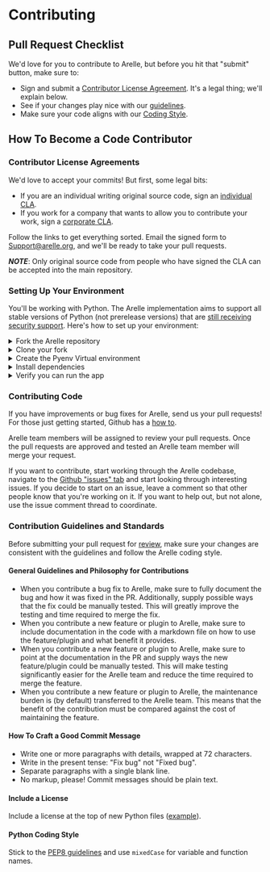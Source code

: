# Contributing

## Pull Request Checklist

We'd love for you to contribute to Arelle, but before you hit that "submit" button,
make sure to:

* Sign and submit a [Contributor License Agreement](#contributor-license-agreements).
  It's a legal thing; we'll explain below.
* See if your changes play nice with our [guidelines](#general-guidelines-and-philosophy-for-contributions).
* Make sure your code aligns with our [Coding Style](#python-coding-style).

## How To Become a Code Contributor

### Contributor License Agreements

We'd love to accept your commits! But first, some legal bits:

* If you are an individual writing original source code, sign an [individual CLA][cla-individual].
* If you work for a company that wants to allow you to contribute your work, sign
  a [corporate CLA][cla-corporate].

Follow the links to get everything sorted. Email the signed form to <Support@arelle.org>,
and we'll be ready to take your pull requests.

***NOTE***: Only original source code from people who have signed the CLA can be
accepted into the main repository.

[cla-corporate]: https://arelle.org/arelle/wp-content/uploads/2010/11/ContributorLicenseForEmployees.txt
[cla-individual]: https://arelle.org/arelle/wp-content/uploads/2010/11/ContributorLicenseForIndividuals.txt

### Setting Up Your Environment

You'll be working with Python. The Arelle implementation aims to support all stable
versions of Python (not prerelease versions) that are [still receiving security support][python-supported-versions].
Here's how to set up your environment:

<details>

  <summary>  Fork the Arelle repository  </summary>
<br>


  [Click here](https://github.com/Arelle/Arelle/fork) to fork the Arelle repository. 

</details>

<details>

  <summary> Clone your fork </summary>
<br>


  ```
  git clone https://github.com/<your-github-username>/Arelle.git
  ```



</details>

<details>
<summary> Create the Pyenv Virtual environment </summary>
<br>


  1. Install [pyenv][pyenv-install]
  2. Install a supported version of Python.
    For example, 
    
    pyenv install 3.13.7

  3. Create a virtual env using the Python version you just installed.
    For example, 

    PYENV_VERSION=3.13.7 pyenv exec python -m venv venv
  4. Activate your environment: 
    
    source venv/bin/activate
    
    

</details>

<details>

  <summary> Install dependencies </summary>
<br>


  ```
  pip install -r requirements-dev.txt
  ```

</details>
<details>

<summary> Verify you can run the app </summary>
<br>

  1. GUI: 
  ``` 
  python arelleGUI.pyw 
  ```

  2. CLI: 
  ```
  python arelleCmdLine.py
  ```
</details>

[fork-arelle]: https://github.com/Arelle/Arelle/fork
[pyenv-install]: https://github.com/pyenv/pyenv#installation
[python-supported-versions]: https://devguide.python.org/versions/#supported-versions

</details>

### Contributing Code

If you have improvements or bug fixes for Arelle, send us your pull requests!
For those just getting started, Github has a [how to][using-pull-requests].

Arelle team members will be assigned to review your pull requests. Once the pull
requests are approved and tested an Arelle team member will merge your request.

If you want to contribute, start working through the Arelle codebase, navigate to
the [Github "issues" tab][github-issue-tracker] and start looking through interesting
issues.  If you decide to start on an issue, leave a comment so that other people
know that you're working on it. If you want to help out, but not alone, use the
issue comment thread to coordinate.

[github-issue-tracker]: https://github.com/Arelle/Arelle/issues
[using-pull-requests]: https://help.github.com/articles/using-pull-requests/

### Contribution Guidelines and Standards

Before submitting your pull request for [review][github-pull-requests], make sure
your changes are consistent with the guidelines and follow the Arelle coding style.

[github-pull-requests]: https://github.com/arelle/arelle/pulls

#### General Guidelines and Philosophy for Contributions

* When you contribute a bug fix to Arelle, make sure to fully document the bug and
  how it was fixed in the PR. Additionally, supply possible ways that the fix could
  be manually tested. This will greatly improve the testing and time required to
  merge the fix.
* When you contribute a new feature or plugin to Arelle, make sure to include
  documentation in the code with a markdown file on how to use the feature/plugin
  and what benefit it provides.
* When you contribute a new feature or plugin to Arelle, make sure to point at the
  documentation in the PR and supply ways the new feature/plugin could be manually
  tested. This will make testing significantly easier for the Arelle team and reduce
  the time required to merge the feature.
* When you contribute a new feature or plugin to Arelle, the maintenance burden
  is (by default) transferred to the Arelle team. This means that the benefit
  of the contribution must be compared against the cost of maintaining the feature.

#### How To Craft a Good Commit Message

* Write one or more paragraphs with details, wrapped at 72 characters.
* Write in the present tense: "Fix bug" not "Fixed bug".
* Separate paragraphs with a single blank line.
* No markup, please! Commit messages should be plain text.

#### Include a License

Include a license at the top of new Python files ([example][python-license-example]).

[python-license-example]: https://github.com/Arelle/Arelle/blob/4e88da3b8e8edd368ffb50be01b7daf0324dda4c/arelle/plugin/validate/ESEF/__init__.py#L10

#### Python Coding Style

Stick to the [PEP8 guidelines][pep-0008] and use `mixedCase` for variable and function
names.

[pep-0008]: https://www.python.org/dev/peps/pep-0008/
